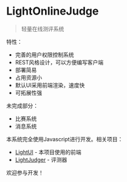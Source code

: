 # LightOnlineJudge
> 轻量在线测评系统

特性：
- 完善的用户权限控制系统
- REST风格设计，可以方便编写客户端
- 部署简易
- 占用资源小
- 默认UI采用前端渲染，速度快
- 可拓展性强

未完成部分：
- 比赛系统
- 消息系统

本系统完全使用Javascript进行开发。相关项目：
- [LightUI](https://github.com/ZhangZisu/LightUI) - 本项目使用的前端
- [LightJudger](https://github.com/ZhangZisu/LightJudger) - 评测器

欢迎参与开发！